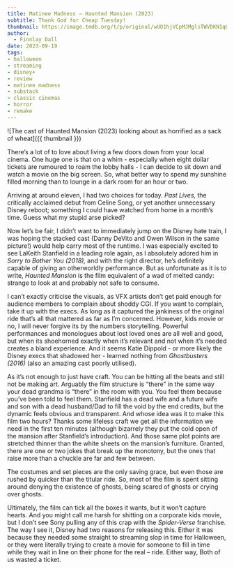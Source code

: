 ```yaml
---
title: Matinee Madness – Haunted Mansion (2023)
subtitle: Thank God for Cheap Tuesday!
thumbnail: https://image.tmdb.org/t/p/original/wUO1hjVCpMJMglsTWVDKN1qQsn5.jpg
author:
  - Finnlay Dall
date: 2023-09-19
tags:
- halloween
- streaming
- disney+
- review
- matinee madness
- substack
- classic cinemas
- horror
- remake
---
```

![The cast of Haunted Mansion (2023) looking about as horrified as a sack of wheat]({{ thumbnail }})

There’s a lot of to love about living a few doors down from your local cinema. One huge one is that on a whim - especially when eight dollar tickets are rumoured to roam the lobby halls - I can decide to sit down and watch a movie on the big screen. So, what better way to spend my sunshine filled morning than to lounge in a dark room for an hour or two.

Arriving at around eleven, I had two choices for today. *Past Lives,* the critically acclaimed debut from Celine Song, or yet another unnecessary Disney reboot; something I could have watched from home in a month’s time. Guess what my stupid arse picked?

Now let’s be fair, I didn’t want to immediately jump on the Disney hate train, I was hoping the stacked cast (Danny DeVito and Owen Wilson in the same picture!) would help carry most of the runtime. I was especially excited to see LaKeith Stanfield in a leading role again, as I absolutely adored him in *Sorry to Bother You (2018),* and with the right director, he’s definitely capable of giving an otherworldly performance. But as unfortunate as it is to write, *Haunted Mansion* is the film equivalent of a wad of melted candy: strange to look at and probably not safe to consume.

I can’t exactly criticise the visuals, as VFX artists don’t get paid enough for audience members to complain about shoddy CGI. If you want to complain, take it up with the execs. As long as it captured the jankiness of the original ride that’s all that mattered as far as I’m concerned. However, kids movie or no, I will never forgive its by the numbers storytelling. Powerful performances and monologues about lost loved ones are all well and good, but when its shoehorned exactly when it’s relevant and not when it’s needed creates a bland experience. And it seems Katie Dippold - or more likely the Disney execs that shadowed her - learned nothing from *Ghostbusters (2016)* (also an amazing cast poorly utilised).

As it’s not enough to just have craft. You can be hitting all the beats and still not be making art. Arguably the film structure is “there” in the same way your dead grandma is “there” in the room with you. You feel them because you’ve been told to feel them. Stanfield has a dead wife and a future wife and son with a dead husband/Dad to fill the void by the end credits, but the dynamic feels obvious and transparent. And whose idea was it to make this film two hours? Thanks some lifeless craft we get all the information we need in the first ten minutes (although bizarrely they put the cold open of the mansion after Stanfield’s introduction). And those same plot points are stretched thinner than the white sheets on the mansion’s furniture. Granted, there are one or two jokes that break up the monotony, but the ones that raise more than a chuckle are far and few between.

The costumes and set pieces are the only saving grace, but even those are rushed by quicker than the titular ride. So, most of the film is spent sitting around denying the existence of ghosts, being scared of ghosts or crying over ghosts.

Ultimately, the film can tick all the boxes it wants, but it won’t capture hearts. And you might call me harsh for shitting on a corporate kids movie, but I don’t see Sony pulling any of this crap with the *Spider-Verse* franchise. The way I see it, Disney had two reasons for releasing this. Either it was because they needed some straight to streaming slop in time for Halloween, or they were literally trying to create a movie for someone to fill in time while they wait in line on their phone for the real – ride. Either way, Both of us wasted a ticket.
